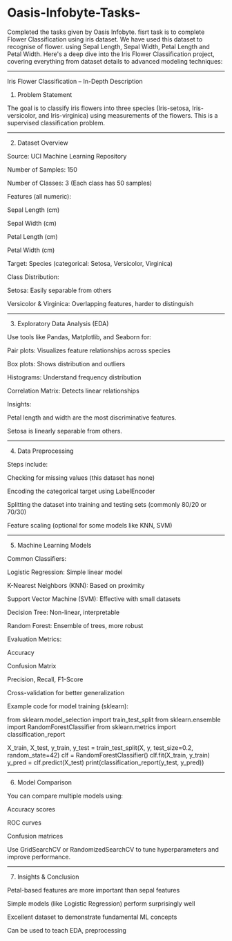 # Oasis-Infobyte-Tasks-
Completed the tasks given by Oasis Infobyte.
fisrt task is to complete Flower Classification using iris dataset. We have used this dataset to recognise of flower. using Sepal Length, Sepal Width, Petal Length and Petal Width.
Here's a deep dive into the Iris Flower Classification project, covering everything from dataset details to advanced modeling techniques:


---

Iris Flower Classification – In-Depth Description

1. Problem Statement

The goal is to classify iris flowers into three species (Iris-setosa, Iris-versicolor, and Iris-virginica) using measurements of the flowers. This is a supervised classification problem.


---

2. Dataset Overview

Source: UCI Machine Learning Repository

Number of Samples: 150

Number of Classes: 3 (Each class has 50 samples)

Features (all numeric):

Sepal Length (cm)

Sepal Width (cm)

Petal Length (cm)

Petal Width (cm)


Target: Species (categorical: Setosa, Versicolor, Virginica)


Class Distribution:

Setosa: Easily separable from others

Versicolor & Virginica: Overlapping features, harder to distinguish



---

3. Exploratory Data Analysis (EDA)

Use tools like Pandas, Matplotlib, and Seaborn for:

Pair plots: Visualizes feature relationships across species

Box plots: Shows distribution and outliers

Histograms: Understand frequency distribution

Correlation Matrix: Detects linear relationships


Insights:

Petal length and width are the most discriminative features.

Setosa is linearly separable from others.



---

4. Data Preprocessing

Steps include:

Checking for missing values (this dataset has none)

Encoding the categorical target using LabelEncoder

Splitting the dataset into training and testing sets (commonly 80/20 or 70/30)

Feature scaling (optional for some models like KNN, SVM)



---

5. Machine Learning Models

Common Classifiers:

Logistic Regression: Simple linear model

K-Nearest Neighbors (KNN): Based on proximity

Support Vector Machine (SVM): Effective with small datasets

Decision Tree: Non-linear, interpretable

Random Forest: Ensemble of trees, more robust


Evaluation Metrics:

Accuracy

Confusion Matrix

Precision, Recall, F1-Score

Cross-validation for better generalization


Example code for model training (sklearn):

from sklearn.model_selection import train_test_split
from sklearn.ensemble import RandomForestClassifier
from sklearn.metrics import classification_report

X_train, X_test, y_train, y_test = train_test_split(X, y, test_size=0.2, random_state=42)
clf = RandomForestClassifier()
clf.fit(X_train, y_train)
y_pred = clf.predict(X_test)
print(classification_report(y_test, y_pred))


---

6. Model Comparison

You can compare multiple models using:

Accuracy scores

ROC curves

Confusion matrices


Use GridSearchCV or RandomizedSearchCV to tune hyperparameters and improve performance.


---

7. Insights & Conclusion

Petal-based features are more important than sepal features

Simple models (like Logistic Regression) perform surprisingly well

Excellent dataset to demonstrate fundamental ML concepts

Can be used to teach EDA, preprocessing



